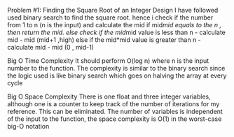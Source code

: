 Problem #1: Finding the Square Root of an Integer
Design
I have followed used binary search to find the square root. 
hence i check if the number from 1 to n (n is the input) and calculate the mid
if mid*mid equals to the n , then return the mid.
else check if the mid*mid value is less than n -  calculate mid - mid (mid+1 ,high)
else if the mid*mid value is greater than n -  calculate mid - mid (0 , mid-1)

Big O Time Complexity
It should perform O(log n) where n is the input number to the function.
The complexity is similar to the binary search since the logic used is like binary search
which goes on halving the array at every cycle


Big O Space Complexity
There is one float and three integer variables, although one is a counter to keep track of the number of iterations for my reference. This can be eliminated. 
The number of variables is independent of the input to the function, the space complexity is O(1) in the worst-case big-O notation 
